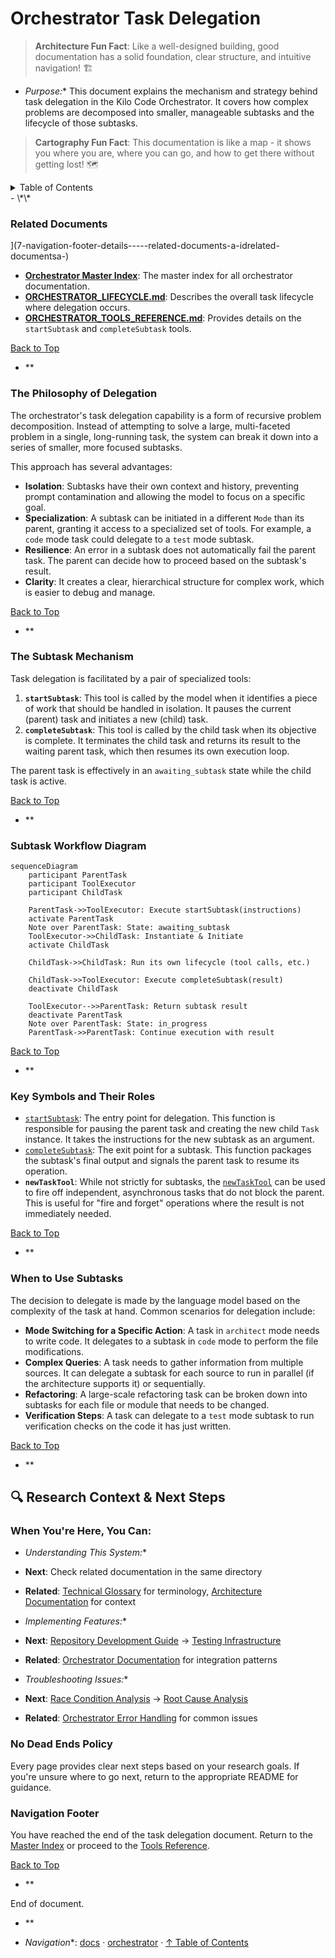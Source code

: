 # Orchestrator Task Delegation

> **Architecture Fun Fact**: Like a well-designed building, good documentation has a solid
foundation, clear structure, and intuitive navigation! 🏗️

- *Purpose:*\* This document explains the mechanism and strategy behind task delegation in the Kilo
  Code Orchestrator. It covers how complex problems are decomposed into smaller, manageable subtasks
  and the lifecycle of those subtasks.

> **Cartography Fun Fact**: This documentation is like a map - it shows you where you are, where you
> can go, and how to get there without getting lost! 🗺️

<details>
<summary>Table of Contents</summary>
- [1. Related Documents](#related-documents)
- [2. The Philosophy of Delegation](#the-philosophy-of-delegation)
- [3. The Subtask Mechanism](#the-subtask-mechanism)
- [4. Subtask Workflow Diagram](#subtask-workflow-diagram)
- [5. Key Symbols and Their Roles](#key-symbols-and-their-roles)
- [6. When to Use Subtasks](#when-to-use-subtasks)
- \[7. Navigation Footer

</details>
- \*\*

### Related Documents

<a
id="related-documents"></a>]\(7-navigation-footer-details-----related-documents-a-idrelated-documentsa-)

- **[Orchestrator Master Index](../orchestrator/ORCHESTRATOR_INDEX.md)**: The master index for all
orchestrator
  documentation.
- **[ORCHESTRATOR\_LIFECYCLE.md](ORCHESTRATOR_LIFECYCLE.md)**: Describes the overall task lifecycle
  where delegation occurs.
- **[ORCHESTRATOR\_TOOLS\_REFERENCE.md](ORCHESTRATOR_TOOLS_REFERENCE.md)**: Provides details on the
  `startSubtask` and `completeSubtask` tools.

[Back to Top](#orchestrator-task-delegation)
- \*\*

### The Philosophy of Delegation

<a id="the-philosophy-of-delegation"></a>

The orchestrator's task delegation capability is a form of recursive problem decomposition. Instead
of attempting to solve a large, multi-faceted problem in a single, long-running task, the system can
break it down into a series of smaller, more focused subtasks.

This approach has several advantages:

- **Isolation**: Subtasks have their own context and history, preventing prompt contamination and
  allowing the model to focus on a specific goal.
- **Specialization**: A subtask can be initiated in a different `Mode` than its parent, granting it
  access to a specialized set of tools. For example, a `code` mode task could delegate to a `test`
  mode subtask.
- **Resilience**: An error in a subtask does not automatically fail the parent task. The parent can
  decide how to proceed based on the subtask's result.
- **Clarity**: It creates a clear, hierarchical structure for complex work, which is easier to debug
  and manage.

[Back to Top](#orchestrator-task-delegation)
- \*\*

### The Subtask Mechanism

<a id="the-subtask-mechanism"></a>

Task delegation is facilitated by a pair of specialized tools:
1. **`startSubtask`**: This tool is called by the model when it identifies a piece of work that
   should be handled in isolation. It pauses the current (parent) task and initiates a new (child)
   task.
2. **`completeSubtask`**: This tool is called by the child task when its objective is complete. It
   terminates the child task and returns its result to the waiting parent task, which then resumes
   its own execution loop.

The parent task is effectively in an `awaiting_subtask` state while the child task is active.

[Back to Top](#orchestrator-task-delegation)
- \*\*

### Subtask Workflow Diagram

<a id="subtask-workflow-diagram"></a>

```mermaid
sequenceDiagram
    participant ParentTask
    participant ToolExecutor
    participant ChildTask

    ParentTask->>ToolExecutor: Execute startSubtask(instructions)
    activate ParentTask
    Note over ParentTask: State: awaiting_subtask
    ToolExecutor->>ChildTask: Instantiate & Initiate
    activate ChildTask

    ChildTask->>ChildTask: Run its own lifecycle (tool calls, etc.)

    ChildTask->>ToolExecutor: Execute completeSubtask(result)
    deactivate ChildTask

    ToolExecutor-->>ParentTask: Return subtask result
    deactivate ParentTask
    Note over ParentTask: State: in_progress
    ParentTask->>ParentTask: Continue execution with result
```

[Back to Top](#orchestrator-task-delegation)
- \*\*

### Key Symbols and Their Roles

<a id="key-symbols-and-their-roles"></a>
- [`startSubtask`](`[FILE_MOVED_OR_RENAMED]`#L1628): The entry point for delegation. This function
  is responsible for pausing the parent task and creating the new child `Task` instance. It takes
  the instructions for the new subtask as an argument.
- [`completeSubtask`](`[FILE_MOVED_OR_RENAMED]`#L1669): The exit point for a subtask. This function
  packages the subtask's final output and signals the parent task to resume its operation.
- **`newTaskTool`**: While not strictly for subtasks, the
  [`newTaskTool`](`[FILE_MOVED_OR_RENAMED]`#L14) can be used to fire off independent, asynchronous
  tasks that do not block the parent. This is useful for "fire and forget" operations where the
  result is not immediately needed.

[Back to Top](#orchestrator-task-delegation)
- \*\*

### When to Use Subtasks

<a id="when-to-use-subtasks"></a>

The decision to delegate is made by the language model based on the complexity of the task at hand.
Common scenarios for delegation include:

- **Mode Switching for a Specific Action**: A task in `architect` mode needs to write code. It
  delegates to a subtask in `code` mode to perform the file modifications.
- **Complex Queries**: A task needs to gather information from multiple sources. It can delegate a
  subtask for each source to run in parallel (if the architecture supports it) or sequentially.
- **Refactoring**: A large-scale refactoring task can be broken down into subtasks for each file or
  module that needs to be changed.
- **Verification Steps**: A task can delegate to a `test` mode subtask to run verification checks on
  the code it has just written.

[Back to Top](#orchestrator-task-delegation)
- \*\*

## 🔍 Research Context & Next Steps

### When You're Here, You Can:

- *Understanding This System:*\*

- **Next**: Check related documentation in the same directory

- **Related**: [Technical Glossary](../GLOSSARY.md) for terminology,
  [Architecture Documentation](../architecture/README.md) for context

- *Implementing Features:*\*

- **Next**: [Repository Development Guide](../architecture/GETTING_STARTED.md) →
  [Testing Infrastructure](../testing/TESTING_STRATEGY.md)

- **Related**: [Orchestrator Documentation](../orchestrator/README.md) for integration patterns

- *Troubleshooting Issues:*\*

- **Next**: [Race Condition Analysis](../architecture/README.md) →
  [Root Cause Analysis](../architecture/DUPLICATE_API_REQUESTS_ROOT_CAUSE_ANALYSIS.md)

- **Related**: [Orchestrator Error Handling](../orchestrator/ORCHESTRATOR_ERROR_HANDLING.md) for
  common issues

### No Dead Ends Policy

Every page provides clear next steps based on your research goals. If you're unsure where to go
next, return to the appropriate README for guidance.

### Navigation Footer

<a id="navigation-footer"></a>

You have reached the end of the task delegation document. Return to the
[Master Index](../orchestrator/ORCHESTRATOR_INDEX.md) or proceed to the
[Tools Reference](ORCHESTRATOR_TOOLS_REFERENCE.md).

[Back to Top](#orchestrator-task-delegation)
- \*\*

End of document.
- \*\*

- *Navigation*\*: [docs](../) · [orchestrator](../orchestrator/) ·
  [↑ Table of Contents](#orchestrator-task-delegation)
